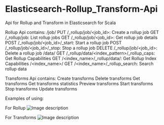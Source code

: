 # Elasticsearch-Rollup_Transform-Api

Api for Rollup and Transform in Elasticsearch for Scala

Rollup Api contains:
/job/
    PUT /_rollup/job/<job_id>: Create a rollup job
    GET /_rollup/job: List rollup jobs
    GET /_rollup/job/<job_id>: Get rollup job details
    POST /_rollup/job/<job_id>/_start: Start a rollup job
    POST /_rollup/job/<job_id>/_stop: Stop a rollup job
    DELETE /_rollup/job/<job_id>: Delete a rollup job
/data/
    GET /_rollup/data/<index_pattern>/_rollup_caps: Get Rollup Capabilities
    GET /<index_name>/_rollup/data/: Get Rollup Index Capabilities
/<index_name>/
    GET /<index_name>/_rollup_search: Search rollup data


Transforms Api contains:
    Create transforms
    Delete transforms
    Get transforms
    Get transforms statistics
    Preview transforms
    Start transforms
    Stop transforms
    Update transforms

Examples of using:

For Rollup
![Image description](https://github.com/Raval97/Elasticsearch-Rollup_Transform-Api/tree/master/screens/rollup.png?raw=true)

For Transforms
![Image description](https://github.com/Raval97/Elasticsearch-Rollup_Transform-Api/tree/master/screens/transforms.png?raw=true)

